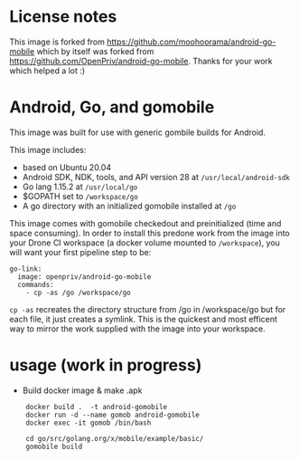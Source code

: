 # License notes

This image is forked from https://github.com/moohoorama/android-go-mobile which by itself was forked from https://github.com/OpenPriv/android-go-mobile.
Thanks for your work  which helped a lot :)

# Android, Go, and gomobile

This image was built for use with generic gombile builds for Android.

This image includes:

- based on Ubuntu 20.04
- Android SDK, NDK, tools, and API version 28 at `/usr/local/android-sdk`
- Go lang 1.15.2 at `/usr/local/go`
- $GOPATH set to `/workspace/go`
- A go directory with an initialized gomobile installed at `/go`

This image comes with gomobile checkedout and preinitialized (time and space consuming). In order to install this predone work from the image into your Drone CI workspace (a docker volume mounted to `/workspace`), you will want your first pipeline step to be:

    go-link:
      image: openpriv/android-go-mobile
      commands:
        - cp -as /go /workspace/go

`cp -as` recreates the directory structure from /go in /workspace/go but for each file, it just creates a symlink. This is the quickest and most efficent way to mirror the work supplied with the image into your workspace.

# usage (work in progress)

- Build docker image & make .apk
```
    docker build .  -t android-gomobile    
    docker run -d --name gomob android-gomobile
    docker exec -it gomob /bin/bash
    
    cd go/src/golang.org/x/mobile/example/basic/
    gomobile build
```
